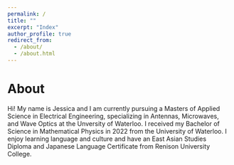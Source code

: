 ```yaml
---
permalink: /
title: ""
excerpt: "Index"
author_profile: true
redirect_from: 
  - /about/
  - /about.html
---
```


About
=====

Hi!  My name is Jessica and I am currently pursuing a Masters of Applied Science in Electrical Engineering, specializing in Antennas, Microwaves, and Wave Optics at the Unversity of Waterloo.  I received my Bachelor of Science in Mathematical Physics in 2022 from the University of Waterloo.  I enjoy learning language and culture and have an East Asian Studies Diploma and Japanese Language Certificate from Renison University College.
